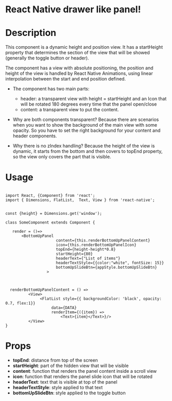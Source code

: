 # React Native drawer like panel!

# Description

This component is a dynamic height and position view. It has a startHeight property that determines the section of the
view that will be showed (generally the toggle button or header).
 
The component has a view with absolute positioning, the position and height of the view is handled by React Native Animations, using linear interpolation between the start and end position defined.
 
* The component has two main parts:
    - header: a transparent view with height = startHeight and an Icon that will be rotated 180 degrees every time that the panel open/close
    - content: a transparent view to put the content.
 
* Why are both components transparent?
       Because there are scenarios when you want to show the background of the main view with some opacity. So
      you have to set the right background for your content and header components.
 
* Why there is no zIndex handling?
       Because the height of the view is dynamic, it starts from the bottom and then covers to topEnd property, so
       the view only covers the part that is visible.


# Usage

```

import React, {Component} from 'react';
import { Dimensions, FlatList,  Text, View } from 'react-native';


const {height} = Dimensions.get('window');

class SomeComponent extends Component {

   render = ()=>
       <BottomUpPanel
                      content={this.renderBottomUpPanelContent}
                      icon={this.renderBottomUpPanelIcon}
                      topEnd={height-height*0.8}
                      startHeight={80}
                      headerText={"List of items"}
                      headerTextStyle={{color:"white", fontSize: 15}}
                      bottomUpSlideBtn={appStyle.bottomUpSlideBtn}
                  >
   
                
                
  renderBottomUpPanelContent = () =>
          <View>
               <FlatList style={{ backgroundColor: 'black', opacity: 0.7, flex:1}}
                    data={DATA}
                    renderItem={({item}) =>
                        <Text>{item}</Text>}/>
          </View>
}
```
# Props

- **topEnd**: distance from top of the screen
 - **startHeight**: part of the hidden view that will be visible
 - **content**: function that renders the panel content inside a scroll view
 - **icon**: function that renders the panel slide icon that will be rotated
 - **headerText**: text that is visible at top of the panel
 - **headerTextStyle**: style applied to that text
 - **bottomUpSlideBtn**: style applied to the toggle button
